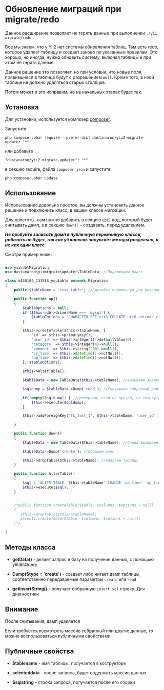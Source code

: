Обновление миграций при migrate/redo
================================
Данное расширение позволяет не терять данные при выполнении `./yii migrate/redo`

Все мы знаем, что у Yii2 нет системы обновления таблиц. Там есть redo, которое
удаляет таблицу и создает заново по указанным правилам. Это хорошо, но иногда,
нужно обновить систему, включая таблицы и при этом не терять данные.

Данное решение это позволяет, но при условии, что новые поля, появившиеся в таблице будут с разрешением `null`.
Кроме того, в новй таблице не должно удаляться старых столбцов.

Потом может и это исправим, но на начальных этапах будет так.


Установка
------------

Для установки, используется композер [composer](http://getcomposer.org/download/).

Запустите

```
php composer.phar require --prefer-dist dastanaron/yii2-migrate-updater "*"
```

или добавьте

```
"dastanaron/yii2-migrate-updater": "*"
```

в секцию require, файла `composer.json`
и запустите

```
php composer.phar update
```


Использование
-----

Использование довольно простое, вы должны установить данное решение
и подключить класс, в вашем классе миграции. 

Для простоты, нам нужно добавить в секцию `up()` код, который будет считывать дамп,
а в секцию `down()` - создавать, перед удалением.

***Не пробуйте записать дамп в публичную переменную класса, работать не будет,
так как yii консоль запускает методы раздельно, а не как один класс***

Смотри пример ниже:

```php

use yii\db\Migration;
use dastanaron\yiimigrate\updater\TableData; //Подключаем класс

class m180109_131518_youtable extends Migration
{
    public $tableName = 'test_table'; //Сделайте переменную для названия таблицы, так удобней

    public function up()
    {
        $tableOptions = null;
        if ($this->db->driverName === 'mysql') {
            $tableOptions = 'CHARACTER SET utf8 COLLATE utf8_unicode_ci ENGINE=InnoDB';
        }

        $this->createTable($this->tableName, [
            'id' => $this->primaryKey(),
            'user_id' => $this->integer()->defaultValue(0),
            'category' => $this->integer(4)->null(),
            'comment' => $this->string(200)->null(),
            'cr_time' => $this->dateTime()->notNull(),
            'up_time' => $this->dateTime()->notNull(),
        ], $tableOptions);

        $this->AlterTable();

        $tableData = new TableData($this->tableName); //вызываем экземпляр класса.

        $sqldump = $tableData->Dump('read'); //Считываем собранный дамп

        if(!empty($sqldump)) { //проверяем, если не пустой, но екзекутаем его
            $this->execute($sqldump);
        }

        $this->addForeignKey('fk_test_1', $this->tableName, 'user_id', 'users', 'id'); //Не забываем про связки, если они вам нужны

    }

    public function down()
    {
        $tableData = new TableData($this->tableName); //Снова вызываем экземпляр. Здесь не получится выполнять его в одном месте, потому что консоль обращается к этим методам раздельно

        $tableData->Dump('create'); //Создаем дамп

        $this->dropTable($this->tableName); //Удаляем таблицу
    }

    public function AlterTable()
    {
        $sql = "ALTER TABLE `$this->tableName` CHANGE `up_time` `up_time` DATETIME on update CURRENT_TIMESTAMP NOT NULL DEFAULT CURRENT_TIMESTAMP;";
        $this->execute($sql);
    }


    /*public function createTable($table, $columns, $options = null)
    {
       $this->dropTable($this->tableName);
       parent::createTable($table, $columns, $options = null);
    }*/

}
```


Методы класса
--------------

* **getData()** - делает запрос в базу на получение данных, с помощью yii\db\Query

* **Dump($type = 'create')** - создает либо читает дамп таблицы, соответственно передаваемые параметры `create` или `read`

* **getInsertString()** - получает собранную `insert sql` строку. Для диагностики

## Внимание

После считывания, дамп удаляется

Если требуется посмотреть массив собранный или другие данные, то
можно воспользоваться публичными свойствами

Публичные свойства
-------------------

* **$tablename** - имя таблицы, получается в кострукторе

* **selecteddata** - после запроса, будет содержать массив данных.

* **$sqlstring** - строка запроса, получается после его сборки
